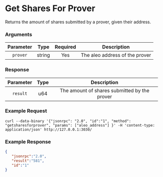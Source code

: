 # Get Shares For Prover
Returns the amount of shares submitted by a prover, given their address.

### Arguments

| Parameter |  Type  | Required |          Description           |
|:---------:|:------:|:--------:|:------------------------------:|
| `prover`  | string |   Yes    | The aleo address of the prover |

### Response

| Parameter |  Type  |                 Description                  |
|:---------:|:------:|:--------------------------------------------:|
| `result`  |  u64   | The amount of shares submitted by the prover |

### Example Request
```ignore
curl --data-binary '{"jsonrpc": "2.0", "id":"1", "method": "getsharesforprover", "params": ["aleo_address"] }' -H 'content-type: application/json' http://127.0.0.1:3030/
```

### Example Response
```json
{
   "jsonrpc":"2.0",
   "result":"581",
   "id":"1"
}
```
